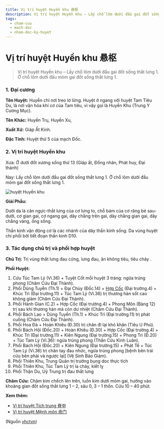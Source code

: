 ```yaml
---
title: Vị trí huyệt Huyền khu 悬枢
description: Vị trí huyệt Huyền khu – Lấy chỗ lõm dưới đầu gai đốt sống thắt lưng 1. Ở chỗ lõm dưới đầu mỏm gai đốt sống thắt lưng 1.
tags:
  - cham-cuu
  - mach-doc
  - nham-doc-ky-huyet
---
```


# Vị trí huyệt Huyền khu 悬枢 

> Vị trí huyệt Huyền khu – Lấy chỗ lõm dưới đầu gai đốt sống thắt lưng 1. Ở chỗ lõm dưới đầu mỏm gai đốt sống thắt lưng 1.

### 1. Đại cương

**Tên Huyệt:** Huyền chỉ nơi treo lơ lửng. Huyệt ở ngang với huyệt Tam Tiêu Du, là nơi vận hóa khí cơ của Tam tiêu, vì vậy gọi là Huyền Khu (Trung Y Cương Mục).

**Tên Khác:** Huyền Trụ, Huyền Xu,

**Xuất Xứ:** Giáp Ất Kinh.

**Đặc Tính:** Huyệt thứ 5 của mạch Đốc.

### 2. Vị trí huyệt Huyền khu

Xưa: Ở dưới đốt xương sống thứ 13 (Giáp ất, Đồng nhân, Phát huy, Đại thành)

Nay: Lấy chỗ lõm dưới đầu gai đốt sống thắt lưng 1. Ở chỗ lõm dưới đầu mỏm gai đốt sống thắt lưng 1.

![huyệt Huyền khu](/imgs/yhctvn/huyet-huyen-khu-300x168.jpg)

**Giải Phẫu:**

Dưới da là cân ngực-thắt lưng của cơ lưng to, chỗ bám của cơ răng bé sau-dưới, cơ gian gai, cơ ngang gai, dây chằng trên gai, dây chằng gian gai, dây chằng vàng, ống sống.

Thần kinh vận động cơ là các nhánh của dây thần kinh sống. Da vùng huyệt chi phối bởi tiết đoạn thần kinh D10.

### 3. Tác dụng chủ trị và phối hợp huyệt

**Chủ Trị:** Trị vùng thắt lưng đau cứng, lưng đau, ăn không tiêu, tiêu chảy .

**Phối Huyệt:**

1. Cứu Túc Tam Lý (Vi.36) + Tuyệt Cốt mỗi huyệt 3 tráng: ngừa trúng phong (Châm Cứu Đại Thành).
2. Phối Dũng Tuyền (Th.1) + Đại Chùy (Đốc.14) + [Hợp Cốc](/yhctvn/huyet-hop-coc-%e5%90%88-%e8%b0%b7) (Đại trường.4) + Khúc Trì (Đại trường.11) + Túc Tam Lý (Vi.36) trị thương hàn sốt cao không giảm (Châm Cứu Đại Thành).
3. Phối Hành Gian (C.2) + Hợp Cốc (Đại trường.4) + Phong Môn (Bàng 12) trị sau khi thương hàn mà còn dư nhiệt (Châm Cứu Đại Thành).
4. Phối Bách Lao + Dũng Tuyền (Th.1) + Khúc Trì (Đại trường.11) trị phát cuồng (Châm Cứu Đại Thành).
5. Phối Hoa Đà + Hoàn Khiêu (Đ.30) trị chân đi lại khó khăn (Tiêu U Phú).
6. Phối Bách Hội (Đốc.20) + Hoàn Khiêu (Đ.30) + Hợp Cốc (Đại trường.4) + Khúc Trì (Đại trường.11) + Kiên Ngung (Đại trường.15) + Phong Trì (Đ.20) + Túc Tam Lý (Vi.36): ngừa trúng phong (Thần Cứu Kinh Luân).
7. Phối Bách Hội (Đốc.20) + Kiên Ngung (Đại trường.15) + Phát Tế + Túc Tam Lý (Vi.36) trị chân tay đau nhức, ngừa trúng phong [bệnh bên trái cứu bên phải và ngược lại] (Vệ Sinh Bảo Giám).
8. Phối Thiên Khu, Trung Quản trị trướng bụng doc thực tích
9. Phối Thiên Khu, Túc Tam Lý trị ỉa chảy, kiết lỵ
10. Phối Thận Du, Uỷ Trung trị đau thắt lưng

**Châm Cứu:** Châm kim chếch lên trên, luồn kim dưới mỏm gai, hướng vào khoảng gian đốt sống thắt lưng 1 – 2, sâu 0, 3 – 1 thốn. Cứu 10 – 40 phút.

**Xem thêm:**

* [Vị trí huyệt Tích trung 脊中](/yhctvn/vi-tri-huyet-tich-trung-%e8%84%8a%e4%b8%ad)
* [Vị trí huyệt Mệnh môn 命门](/yhctvn/vi-tri-huyet-menh-mon-%e5%91%bd%e9%97%a8)

(Nguồn <a href="https://yhctvn.com/vi-tri-huyet-huyen-khu-%e6%82%ac%e6%9e%a2/" target="_blank">yhctvn</a>)
